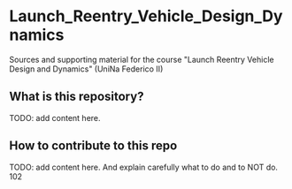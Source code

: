 # Launch_Reentry_Vehicle_Design_Dynamics
Sources and supporting material for the course "Launch Reentry Vehicle Design and Dynamics" (UniNa Federico II)

## What is this repository?

TODO: add content here.

## How to contribute to this repo

TODO: add content here. And explain carefully what to do and to NOT do. 102
